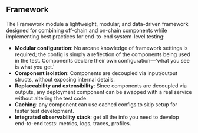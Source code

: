 ## Framework

The Framework module a lightweight, modular, and data-driven framework designed for combining off-chain and on-chain components while implementing best practices for end-to-end system-level testing:

- **Modular configuration**: No arcane knowledge of framework settings is required; the config is simply a reflection of the components being used in the test. Components declare their own configuration—'what you see is what you get.'
- **Component isolation**: Components are decoupled via input/output structs, without exposing internal details.
- **Replaceability and extensibility**: Since components are decoupled via outputs, any deployment component can be swapped with a real service without altering the test code.
- **Caching**: any component can use cached configs to skip setup for faster test development.
- **Integrated observability stack**: get all the info you need to develop end-to-end tests: metrics, logs, traces, profiles.

